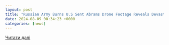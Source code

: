 ```yaml
---
layout: post
title: "Russian Army Burns U.S Sent Abrams Drone Footage Reveals Devastation in Kursk - video Dailymotion"
date: 2024-08-09 08:34:23 +0000
categories: [news]
---
```


[Читати далі](https://www.dailymotion.com/video/x93py68)
